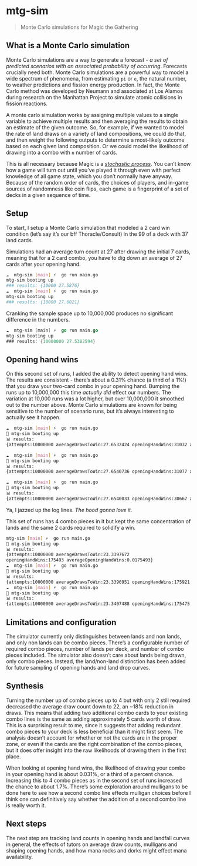 # mtg-sim

> Monte Carlo simulations for Magic the Gathering

## What is a Monte Carlo simulation

Monte Carlo simulations are a way to generate a forecast - _a set of predicted scenarios with an associated probability of occurring_. Forecasts crucially need both. Monte Carlo simulations are a powerful way to model a wide spectrum of phenomena, from estimating `pi` or `e`, the natural number, to weather predictions and fission energy production. In fact, the Monte Carlo method was developed by Neumann and associated at Los Alamos during research on the Manhattan Project to simulate atomic collisions in fission reactions.

A monte carlo simulation works by assigning multiple values to a single variable to achieve multiple results and then averaging the results to obtain an estimate of the given outcome. So, for example, if we wanted to model the rate of land draws on a variety of land compositions, we could do that, and then weight the following outputs to determine a most-likely outcome based on each given land composition. Or we could model the likelihood of drawing into a combo with `n` number of cards.

This is all necessary because Magic is a _[stochastic process](https://en.wikipedia.org/wiki/Stochastic_process)_. You can’t know how a game will turn out until you’ve played it through even with perfect knowledge of all game state, which you don’t normally have anyway. Because of the random order of cards, the choices of players, and in-game sources of randomness like coin flips, each game is a fingerprint of a set of decks in a given sequence of time.

## Setup

To start, I setup a Monte Carlo simulation that modeled a 2 card win condition (let’s say it’s our bff Thoracle/Consult) in the 99 of a deck with 37 land cards.

Simulations had an average turn count at 27 after drawing the initial 7 cards, meaning that for a 2 card combo, you have to dig down an average of 27 cards after your opening hand.

```sh
☁  mtg-sim [main] ⚡  go run main.go
mtg-sim booting up
### results: {10000 27.5876}
☁  mtg-sim [main] ⚡  go run main.go
mtg-sim booting up
### results: {10000 27.6021}
```

Cranking the sample space up to 10,000,000 produces no significant difference in the numbers.

```go
☁  mtg-sim [main] ⚡  go run main.go
mtg-sim booting up
### results: {10000000 27.5382594}
```

## Opening hand wins

On this second set of runs, I added the ability to detect opening hand wins. The results are consistent - there’s about a 0.31% chance (a third of a 1%!) that you draw your two-card combo in your opening hand. Bumping the runs up to 10,000,000 this time _actually did_ effect our numbers. The variation at 10,000 runs was a lot higher, but over 10,000,000 it smoothed out to the number above. Monte Carlo simulations are known for being sensitive to the number of scenario runs, but it’s always interesting to actually see it happen.

```sh
☁  mtg-sim [main] ⚡  go run main.go
🔮 mtg-sim booting up
📊 results:
{attempts:10000000 averageDrawsToWin:27.6532424 openingHandWins:31032 averageOpeningHandWins:0.0031032}

☁  mtg-sim [main] ⚡  go run main.go
🔮 mtg-sim booting up
📊 results:
{attempts:10000000 averageDrawsToWin:27.6540736 openingHandWins:31077 averageOpeningHandWins:0.0031077}

☁  mtg-sim [main] ⚡  go run main.go
🔮 mtg-sim booting up
📊 results:
{attempts:10000000 averageDrawsToWin:27.6540033 openingHandWins:30667 averageOpeningHandWins:0.0030667}
```

Ya, I jazzed up the log lines. _The hood gonna love it._

This set of runs has 4 combo pieces in it but kept the same concentration of lands and the same 2 cards required to solidify a win.

```sh
mtg-sim [main] ⚡  go run main.go 
🔮 mtg-sim booting up
📊 results:
{attempts:10000000 averageDrawsToWin:23.3397672
openingHandWins:175493 averageOpeningHandWins:0.0175493}
☁  mtg-sim [main] ⚡  go run main.go
🔮 mtg-sim booting up
📊 results:
{attempts:10000000 averageDrawsToWin:23.3396951 openingHandWins:175921 averageOpeningHandWins:0.0175921}
☁  mtg-sim [main] ⚡  go run main.go
🔮 mtg-sim booting up
📊 results:
{attempts:10000000 averageDrawsToWin:23.3407488 openingHandWins:175475 averageOpeningHandWins:0.0175475}
```

## Limitations and configuration

The simulator currently only distinguishes between lands and non lands, and only non lands can be combo pieces. There’s a configurable number of required combo pieces, number of lands per deck, and number of combo pieces included. The simulator also doesn’t care about lands being drawn, only combo pieces. Instead, the land/non-land distinction has been added for future sampling of opening hands and land drop curves.

## Synthesis

Turning the number up of combo pieces up to 4 but with only 2 still required decreased the average draw count down to 22, an ~18% reduction in draws. This means that adding two additional combo cards to your existing combo lines is the same as adding approximately 5 cards worth  of draw. This is a surprising result to me, since it suggests that adding redundant combo pieces to your deck is less beneficial than it might first seem. The analysis doesn’t account for whether or not the cards are in the proper zone, or even if the cards are the right combination of the combo pieces, but it does offer insight into the raw likelihoods of drawing them in the first place.

When looking at opening hand wins, the likelihood of drawing your combo in your opening hand is about 0.031%, or a third of a percent chance. Increasing this to 4 combo pieces as in the second set of runs increased the chance to about 1.7%. There’s some exploration around mulligans to be done here to see how a second combo line effects mulligan choices before I think one can definitively say whether the addition of a second combo line is really worth it.

## Next steps

The next step are tracking land counts in opening hands and landfall curves in general, the effects of tutors on average draw counts, mulligans and shaping opening hands, and how mana rocks and dorks might effect mana availability.
